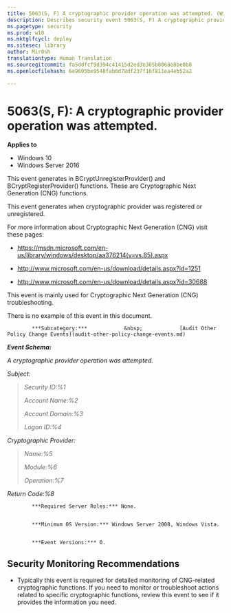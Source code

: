 ```yaml
---
title: 5063(S, F) A cryptographic provider operation was attempted. (Windows 10)
description: Describes security event 5063(S, F) A cryptographic provider operation was attempted.
ms.pagetype: security
ms.prod: w10
ms.mktglfcycl: deploy
ms.sitesec: library
author: Mir0sh
translationtype: Human Translation
ms.sourcegitcommit: fa5ddfcf9d394c41415d2ed3e305b8068e8be0b8
ms.openlocfilehash: 6e9695be9548fab6d78df237f16f811ea4eb52a2

---
```


# 5063(S, F): A cryptographic provider operation was attempted.

**Applies to**
-   Windows 10
-   Windows Server 2016


This event generates in BCryptUnregisterProvider() and BCryptRegisterProvider() functions. These are Cryptographic Next Generation (CNG) functions.

This event generates when cryptographic provider was registered or unregistered.

For more information about Cryptographic Next Generation (CNG) visit these pages:

-   <https://msdn.microsoft.com/en-us/library/windows/desktop/aa376214(v=vs.85).aspx>

-   <http://www.microsoft.com/en-us/download/details.aspx?id=1251>

-   <http://www.microsoft.com/en-us/download/details.aspx?id=30688>

This event is mainly used for Cryptographic Next Generation (CNG) troubleshooting.

There is no example of this event in this document.


            ***Subcategory:***            &nbsp;            [Audit Other Policy Change Events](audit-other-policy-change-events.md)
          

***Event Schema:***

*A cryptographic provider operation was attempted.*

*Subject:*

> *Security ID:%1*
>
> *Account Name:%2*
>
> *Account Domain:%3*
>
> *Logon ID:%4*

*Cryptographic Provider:*

> *Name:%5*
>
> *Module:%6*
>
> *Operation:%7*

*Return Code:%8*


            ***Required Server Roles:*** None.


            ***Minimum OS Version:*** Windows Server 2008, Windows Vista.


            ***Event Versions:*** 0.

## Security Monitoring Recommendations

-   Typically this event is required for detailed monitoring of CNG-related cryptographic functions. If you need to monitor or troubleshoot actions related to specific cryptographic functions, review this event to see if it provides the information you need.




<!--HONumber=Jun16_HO4-->


